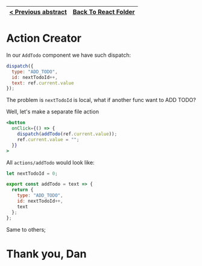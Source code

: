 | [< Previous abstract](16%20connect.md) | [Back To React Folder](https://github.com/Betra/Course-Abstract/blob/master/Egghead/Dan%20Abramov%20-%20Redux/) |
| -------------------------------------- | --------------------------------------------------------------------------------------------------------------- |


# Action Creator

In our `AddTodo` component we have such dispatch:

```jsx
dispatch({
  type: "ADD_TODO",
  id: nextTodoId++,
  text: ref.current.value
});
```

The problem is `nextTodoId` is local, what if another func want to ADD TODO?

Well, let's make a separate file action

```jsx
<button
  onClick={() => {
    dispatch(addTodo(ref.current.value));
    ref.current.value = "";
  }}
>
```

All `actions/addTodo` would look like:

```jsx
let nextTodoId = 0;

export const addTodo = text => {
  return {
    type: "ADD_TODO",
    id: nextTodoId++,
    text
  };
};
```

Same to others;

# Thank you, Dan
